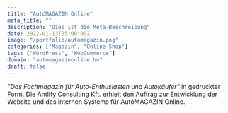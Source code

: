 ```yaml
---
title: "AutóMAGAZIN Online"
meta_title: ""
description: "Dies ist die Meta-Beschreibung"
date: 2022-01-13T05:00:00Z
image: "/portfolio/automagazin.png"
categories: ["Magazin", "Online-Shop"]
tags: ["WordPress", "WooCommerce"]
domain: "automagazinonline.hu"
draft: false
---
```


_"Das Fachmagazin für Auto-Enthusiasten und Autokäufer"_ in gedruckter Form. Die Antlify Consulting Kft. erhielt den Auftrag zur Entwicklung der Website und des internen Systems für AutóMAGAZIN Online.